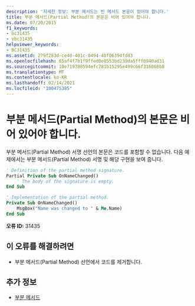 ```yaml
---
description: '자세한 정보: 부분 메서드는 빈 메서드 본문이 있어야 합니다.'
title: 부분 메서드(Partial Method)의 본문은 비어 있어야 합니다.
ms.date: 07/20/2015
f1_keywords:
- bc31435
- vbc31435
helpviewer_keywords:
- BC31435
ms.assetid: 279f283d-ce40-401c-8494-4bf06394fdd3
ms.openlocfilehash: 65af4f7b1f9ffed0e0553bd239da5fff0940ad31
ms.sourcegitcommit: 10e719780594efc781b15295e499c66f316068b8
ms.translationtype: MT
ms.contentlocale: ko-KR
ms.lasthandoff: 02/14/2021
ms.locfileid: "100475385"
---
```

# <a name="partial-methods-must-have-empty-method-bodies"></a>부분 메서드(Partial Method)의 본문은 비어 있어야 합니다.

부분 메서드(Partial Method) 서명 선언의 본문은 코드를 포함할 수 없습니다. 다음 예제에서는 부분 메서드(Partial Method) 서명 및 해당 구현을 보여 줍니다.

```vb
' Definition of the partial method signature.
Partial Private Sub OnNameChanged()
    ' The body of the signature is empty.
End Sub
```

```vb
' Implementation of the partial method.
Private Sub OnNameChanged()
    MsgBox("Name was changed to " & Me.Name)
End Sub
```

 **오류 ID:** 31435

## <a name="to-correct-this-error"></a>이 오류를 해결하려면

- 부분 메서드(Partial Method) 선언에서 코드를 제거합니다.

## <a name="see-also"></a>추가 정보

- [부분 메서드](../programming-guide/language-features/procedures/partial-methods.md)
